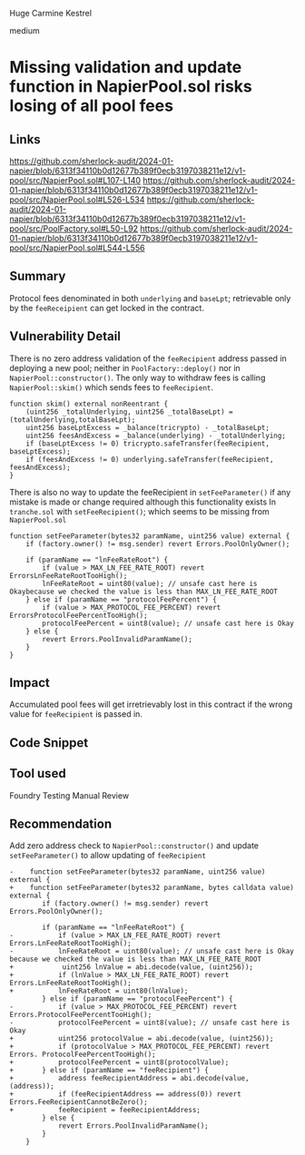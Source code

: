 Huge Carmine Kestrel

medium

# Missing validation and update function in NapierPool.sol risks losing of all pool fees

## Links
https://github.com/sherlock-audit/2024-01-napier/blob/6313f34110b0d12677b389f0ecb3197038211e12/v1-pool/src/NapierPool.sol#L107-L140
https://github.com/sherlock-audit/2024-01-napier/blob/6313f34110b0d12677b389f0ecb3197038211e12/v1-pool/src/NapierPool.sol#L526-L534
https://github.com/sherlock-audit/2024-01-napier/blob/6313f34110b0d12677b389f0ecb3197038211e12/v1-pool/src/PoolFactory.sol#L50-L92
https://github.com/sherlock-audit/2024-01-napier/blob/6313f34110b0d12677b389f0ecb3197038211e12/v1-pool/src/NapierPool.sol#L544-L556

## Summary
Protocol fees denominated in both `underlying` and `baseLpt`; retrievable only by the `feeReceipient` can get locked in the contract.

## Vulnerability Detail
There is no zero address validation of the `feeRecipient` address passed in deploying a new pool; neither in `PoolFactory::deploy()` nor in `NapierPool::constructor()`. 
The only way to withdraw fees is calling `NapierPool::skim()` which sends fees to `feeRecipient`.

```solidity
function skim() external nonReentrant {
    (uint256 _totalUnderlying, uint256 _totalBaseLpt) = (totalUnderlying,totalBaseLpt);
    uint256 baseLptExcess = _balance(tricrypto) - _totalBaseLpt;
    uint256 feesAndExcess = _balance(underlying) - _totalUnderlying;
    if (baseLptExcess != 0) tricrypto.safeTransfer(feeRecipient, baseLptExcess);
    if (feesAndExcess != 0) underlying.safeTransfer(feeRecipient, feesAndExcess);
}
```

There is also no way to update the feeRecipient in `setFeeParameter()` if any mistake is made or change required although this functionality exists In `tranche.sol` with `setFeeRecipient()`;  which seems to be missing from `NapierPool.sol` 

```solidity
function setFeeParameter(bytes32 paramName, uint256 value) external {
    if (factory.owner() != msg.sender) revert Errors.PoolOnlyOwner();

    if (paramName == "lnFeeRateRoot") {
        if (value > MAX_LN_FEE_RATE_ROOT) revert ErrorsLnFeeRateRootTooHigh();
        lnFeeRateRoot = uint80(value); // unsafe cast here is Okaybecause we checked the value is less than MAX_LN_FEE_RATE_ROOT
    } else if (paramName == "protocolFeePercent") {
        if (value > MAX_PROTOCOL_FEE_PERCENT) revert ErrorsProtocolFeePercentTooHigh();
        protocolFeePercent = uint8(value); // unsafe cast here is Okay
    } else {
        revert Errors.PoolInvalidParamName();
    }
}
```

## Impact
Accumulated pool fees will get irretrievably lost in this contract if the wrong value for `feeRecipient` is passed in.

## Code Snippet


## Tool used
Foundry Testing
Manual Review

## Recommendation
Add zero address check to `NapierPool::constructor()` and update `setFeeParameter()` to allow updating of `feeRecipient`

```solidity
-    function setFeeParameter(bytes32 paramName, uint256 value) external {
+    function setFeeParameter(bytes32 paramName, bytes calldata value) external {
        if (factory.owner() != msg.sender) revert Errors.PoolOnlyOwner();

        if (paramName == "lnFeeRateRoot") {
-           if (value > MAX_LN_FEE_RATE_ROOT) revert Errors.LnFeeRateRootTooHigh();
-           lnFeeRateRoot = uint80(value); // unsafe cast here is Okay because we checked the value is less than MAX_LN_FEE_RATE_ROOT
+            uint256 lnValue = abi.decode(value, (uint256));
+           if (lnValue > MAX_LN_FEE_RATE_ROOT) revert Errors.LnFeeRateRootTooHigh();
+           lnFeeRateRoot = uint80(lnValue);
        } else if (paramName == "protocolFeePercent") {
-           if (value > MAX_PROTOCOL_FEE_PERCENT) revert Errors.ProtocolFeePercentTooHigh();
-           protocolFeePercent = uint8(value); // unsafe cast here is Okay
+           uint256 protocolValue = abi.decode(value, (uint256));
+           if (protocolValue > MAX_PROTOCOL_FEE_PERCENT) revert Errors. ProtocolFeePercentTooHigh();
+           protocolFeePercent = uint8(protocolValue);
+       } else if (paramName == "feeRecipient") {
+           address feeRecipientAddress = abi.decode(value, (address));
+           if (feeRecipientAddress == address(0)) revert Errors.FeeRecipientCannotBeZero();
+           feeRecipient = feeRecipientAddress;
        } else {
            revert Errors.PoolInvalidParamName();
        }
    }
```
